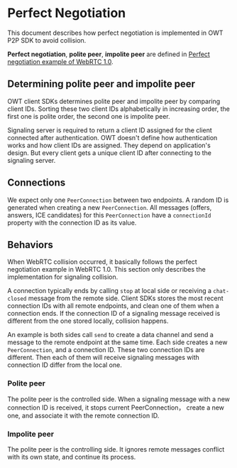 # Perfect Negotiation

This document describes how perfect negotiation is implemented in OWT P2P SDK to avoid collision.

**Perfect negotiation**, **polite peer**, **impolite peer** are defined in [Perfect negotiation example of WebRTC 1.0](https://w3c.github.io/webrtc-pc/#perfect-negotiation-example).

## Determining polite peer and impolite peer

OWT client SDKs determines polite peer and impolite peer by comparing client IDs. Sorting these two client IDs alphabetically in increasing order, the first one is polite order, the second one is impolite peer.

Signaling server is required to return a client ID assigned for the client connected after authentication. OWT doesn't define how authentication works and how client IDs are assigned. They depend on application's design. But every client gets a unique client ID after connecting to the signaling server.

## Connections

We expect only one `PeerConnection` between two endpoints. A random ID is generated when creating a new `PeerConnection`. All messages (offers, answers, ICE candidates) for this `PeerConnection` have a `connectionId` property with the connection ID as its value.

## Behaviors

When WebRTC collision occurred, it basically follows the perfect negotiation example in WebRTC 1.0. This section only describes the implementation for signaling collision.

A connection typically ends by calling `stop` at local side or receiving a `chat-closed` message from the remote side. Client SDKs stores the most recent connection IDs with all remote endpoints, and clean one of them when a connection ends. If the connection ID of a signaling message received is different from the one stored locally, collision happens.

An example is both sides call `send` to create a data channel and send a message to the remote endpoint at the same time. Each side creates a new `PeerConnection`, and a connection ID. These two connection IDs are different. Then each of them will receive signaling messages with connection ID differ from the local one.

### Polite peer

The polite peer is the controlled side. When a signaling message with a new connection ID is received, it stops current PeerConnection， create a new one, and associate it with the remote connection ID.

### Impolite peer

The polite peer is the controlling side. It ignores remote messages conflict with its own state, and continue its process.